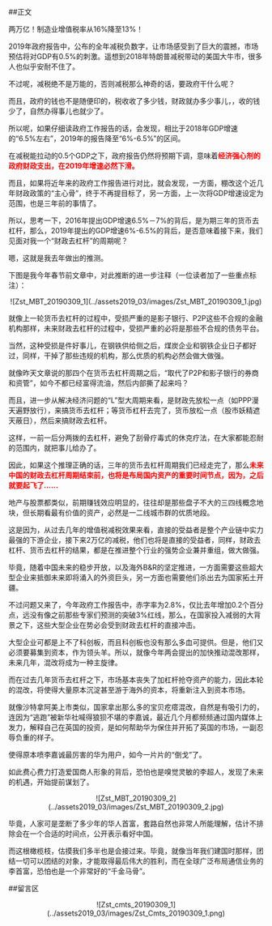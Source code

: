 ##正文

两万亿！制造业增值税率从16%降至13%！

2019年政府报告中，公布的全年减税负数字，让市场感受到了巨大的震撼，市场预估将对GDP有0.5%的刺激。遥想到2018年特朗普减税带动的美国大牛市，很多人也似乎安耐不住了。

不过呢，减税绝不是万能的，否则减税那么神奇的话，要政府干什么呢？

而且，政府的钱也不是随便印的，税收收了多少钱，财政就办多少事儿，，收的钱少了，自然办得事儿也就少了。

所以呢，如果仔细读政府工作报告的话，会发现，相比于2018年GDP增速的“6.5%左右”，2019年的报告降至“6%-6.5%”的区间。

在减税能拉动的0.5个GDP之下，政府报告仍然将预期下调，意味着<font color="red">**经济强心剂的政府财政支出，在2019年增速必然下滑。**</font>

而且，如果将近年来的政府工作报告进行对比，就会发现，一方面，棚改这个近几年财政政策的“主心骨”，终于不再提目标了，另一方面，上一次将GDP增速设定为范围，也是三年前的事情了。

所以，思考一下，2016年提出GDP增速6.5%－7%的背后，是为期三年的货币去杠杆，那么，2019年提出的GDP增速6%-6.5%的背后，是否意味着接下来，我们见面对我一个“财政去杠杆”的周期呢？

嗯，这就是我去年做出的推测。

下图是我今年春节前文章中，对此推断的进一步注释（一位读者加了一些重点标注）：

 <div align="center">![Zst_MBT_20190309_1](../assets2019_03/images/Zst_MBT_20190309_1.jpg)</div>

就像上一轮货币去杠杆的过程中，受损严重的是影子银行、P2P这些不合规的金融机构那样，未来财政去杠杆的过程中，受损严重的必将是那些不合规的债务平台。

当然，这种受损是件好事儿，在钢铁供给侧之后，煤炭企业和钢铁企业日子都好过，同样，干掉了那些违规的机构，那么优质的机构必然会做大做强。

就像昨天文章说的那四个在货币去杠杆周期之后，“取代了P2P和影子银行的券商和资管”，如今不都已经富得流油，然后内部撕了起来吗？

而且，进一步从解决经济问题的“L”型大周期来看，是财政先放松一点（如PPP漫天遍野放行），来搞货币去杠杆；等货币杠杆去完了，货币放松一点（股市妖精遮天蔽日），然后来搞财政去杠杆。

这样，一前一后分两拨的去杠杆，避免了刮骨疗毒式的休克疗法，在大家都能忍耐的范围内，就把事儿给办了。

因此，如果这个推理正确的话，三年的货币去杠杆周期我们已经走完了，那么<font color="red">**未来中国的财政去杠杆周期结束前，也将是布局国内资产的重要时间节点，因为，之后就要起飞了......**</font>

地产与股票都类似，前期赚钱效应明显的，往往却是那些盘子不大的三四线概念地块，但长期看最有价值的资产，必然是一二线城市群的优质地段。

这是因为，从过去几年的增值税减税效果来看，直接的受益者是整个产业链中实力最强的下游企业，接下来2万亿的减税，他们也将是直接的受益者，同样，财政去杠杆、货币去杠杆的结果，都是在推进整个行业的强势企业兼并重组，做大做强。

毕竟，随着中国未来的稳步开放，以及海外B&R的坚定推进，一方面需要这些超大型企业来抵御未来即将涌入的外资巨头，另一方面也需要他们杀出去为国家拓土开疆。

不过问题又来了，今年政府工作报告中，赤字率为2.8%，仅比去年增加0.2个百分点，远没有像之前那些专家们预测的突破3%红线，那么，在国家投入减弱的大背景之下，这些大型企业在势必会受到财政去杠杆的直接冲击。

大型企业可都是上不了科创板，而且科创板也没有那么多血可提供。但是，他们又必须要募集到资本，作为领头羊。所以，就像今年两会提出的加快推动混改那样，未来几年，混改将成为一种主旋律。

而在过去几年货币去杠杆之下，市场基本丧失了加杠杆抢夺资产的能力，因此本轮的混改，将使得大量原本沉淀甚至游于海外的资本，将重新注入到资本市场。

就像沙特拿阿美上市类似，国家拿出那么多的宝贝疙瘩混改，自然是有吸引力的，连因为“逃跑”被新华社喊得狼狈不堪的李嘉诚，最近几个月都频频通过国内媒体上发力，解释自己在英国的投资，是如何帮助华为保住并开拓了英国的市场，一副忍辱负重的样子。

使得原本喷李嘉诚最厉害的华为用户，如今一片片的“倒戈”了。

如此费心费力打造爱国商人形象的背后，恐怕也是嗅觉灵敏的李超人，发现了未来的机遇，开始提前谋划了。

 <div align="center">![Zst_MBT_20190309_2](../assets2019_03/images/Zst_MBT_20190309_2.jpg)</div>

毕竟，人家可是垄断了多少年的华人首富，套路自然也非常人所能理解，估计不排除会在一个合适的时间点，公开表示看好中国。

而这根橄榄枝，估摸我们多半也是会接过来。毕竟，就像当年我们建国时那样，团结一切可以团结的对象，才能取得最后伟大的胜利，而在全球广泛布局通信业务的李首富，恐怕也是一个非常好的“千金马骨”。 

##留言区
 <div align="center">![Zst_cmts_20190309_1](../assets2019_03/images/Zst_Cmts_20190309_1.png)</div>